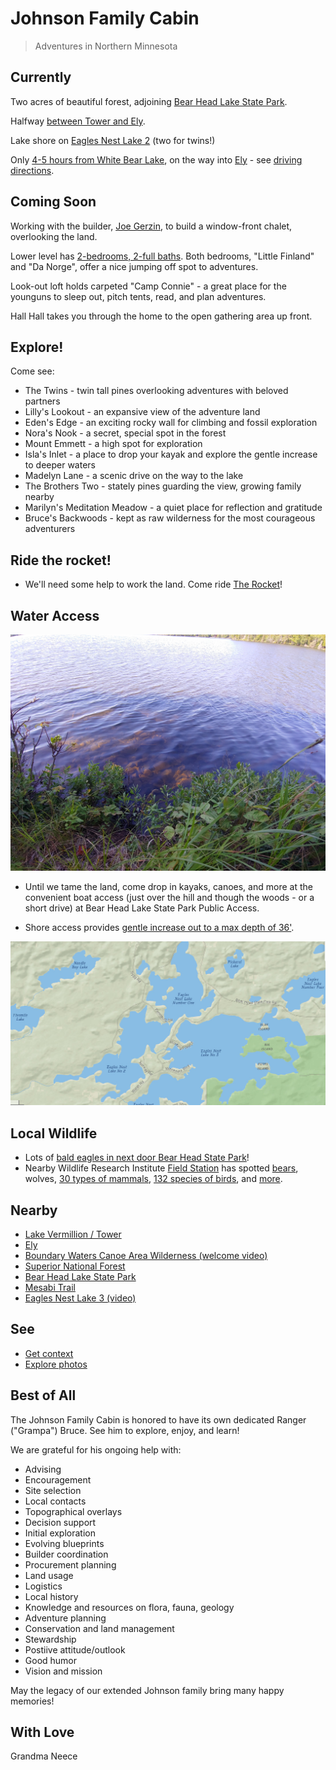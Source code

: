 # Johnson Family Cabin

> Adventures in Northern Minnesota

## Currently

Two acres of beautiful forest, adjoining [Bear Head Lake State Park](https://goo.gl/maps/RFne5uV7ig8XQSCZ6). 

Halfway [between Tower and Ely](images/maps/Maps-MN-IronRange-Tower-Ely.PNG).

Lake shore on [Eagles Nest Lake 2](images/maps/Maps-Sat.PNG) (two for twins!)

Only [4-5 hours from White Bear Lake](images/maps/Maps-MN.PNG), on the way into [Ely](https://www.elyminnesota.com/) - see [driving directions](https://www.google.com/maps/dir/1875+County+Rd+F+East,+White+Bear+Lake,+MN+55110/47.8243368,-92.1170224/@47.7708408,-92.0482438,11.79z/data=!4m9!4m8!1m5!1m1!1s0x52b2d12f0017c993:0x4a3c9f81c6a3acc7!2m2!1d-93.021061!2d45.065259!1m0!3e0). 

## Coming Soon

Working with the builder, [Joe Gerzin](https://www.elywoodwizardsllc.com/), to build a window-front chalet, overlooking the land. 

Lower level has [2-bedrooms, 2-full baths](images/Chalet%20mod%204.jpg). Both bedrooms, "Little Finland" and "Da Norge", offer a nice jumping off spot to adventures.

Look-out loft holds carpeted "Camp Connie" - a great place for the younguns to sleep out, pitch tents, read, and plan adventures. 

Hall Hall takes you through the home to the open gathering area up front. 

## Explore!

Come see:

- The Twins - twin tall pines overlooking adventures with beloved partners
- Lilly's Lookout - an expansive view of the adventure land
- Eden's Edge - an exciting rocky wall for climbing and fossil exploration
- Nora's Nook - a secret, special spot in the forest 
- Mount Emmett - a high spot for exploration
- Isla's Inlet - a place to drop your kayak and explore the gentle increase to deeper waters
- Madelyn Lane - a scenic drive on the way to the lake
- The Brothers Two - stately pines guarding the view, growing family nearby 
- Marilyn's Meditation Meadow - a quiet place for reflection and gratitude
- Bruce's Backwoods - kept as raw wilderness for the most courageous adventurers
    
## Ride the rocket!

- We'll need some help to work the land. Come ride [The Rocket](https://ranger.polaris.com/en-us/ranger-crew-570/)!

## Water Access

![Clear water](images/land-photos/20200804_100600_HDR.jpg)

- Until we tame the land, come drop in kayaks, canoes, and more at the convenient boat access (just over the hill and though the woods - or a short drive) at Bear Head Lake State Park Public Access.

- Shore access provides [gentle increase out to a max depth of 36'](images/EaglesNestLake2-depth-map.PNG).

![Lakes](images/Maps-NatlGeo.PNG)

## Local Wildlife

- Lots of [bald eagles in next door Bear Head State Park](https://www.dnr.state.mn.us/birds/eagles/summer_map.html)!
- Nearby Wildlife Research Institute [Field Station](https://www.bearstudy.org/website/about-wri/field-station.html) has spotted [bears](http://bearstudy.org/website/images/stories/Documents/Living_with_Bears-in-Eagles_Nest_Township.pdf), wolves, [30 types of mammals](https://www.bearstudy.org/website/about-wri/wildlife-seen/mammals.html), 
[132 species of birds](https://www.bearstudy.org/website/about-wri/wildlife-seen/birds.html), and [more](https://www.bearstudy.org/website/about-wri/wildlife-seen/other.html).

## Nearby

- [Lake Vermillion / Tower](https://www.lakevermilionchamber.com/)
- [Ely](https://www.ely.org/)
- [Boundary Waters Canoe Area Wilderness (welcome video)](https://www.youtube.com/watch?v=nen7lRqEjm8)
- [Superior National Forest](https://itsallyours.us/)
- [Bear Head Lake State Park](https://www.dnr.state.mn.us/state_parks/park.html?id=spk00109#homepage)
- [Mesabi Trail](https://www.mesabitrail.com/)
- [Eagles Nest Lake 3 (video)](https://www.youtube.com/watch?v=vdogSHS_yFM)

## See

- [Get context](context.md)
- [Explore photos](mls.md)

## Best of All

The Johnson Family Cabin is honored to have its own dedicated Ranger ("Grampa") Bruce.  See him to explore, enjoy, and learn! 

We are grateful for his ongoing help with:

- Advising 
- Encouragement
- Site selection
- Local contacts
- Topographical overlays
- Decision support
- Initial exploration
- Evolving blueprints
- Builder coordination
- Procurement planning
- Land usage
- Logistics
- Local history
- Knowledge and resources on flora, fauna, geology
- Adventure planning
- Conservation and land management
- Stewardship
- Postiive attitude/outlook
- Good humor
- Vision and mission

May the legacy of our extended Johnson family bring many happy memories!

## With Love

Grandma Neece



